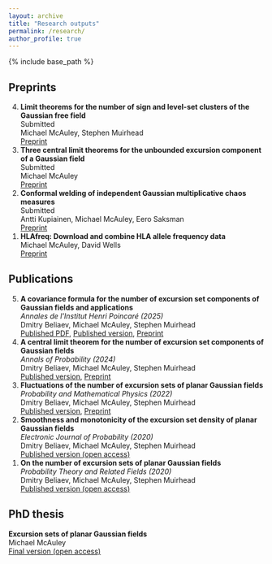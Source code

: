 ```yaml
---
layout: archive
title: "Research outputs"
permalink: /research/
author_profile: true
---
```


<!--{% if site.author.googlescholar %}
  <div class="wordwrap">You can also find my articles on <a href="{{site.author.googlescholar}}">my Google Scholar profile</a>.</div>
{% endif %}-->

{% include base_path %}

<!--{% for post in site.publications reversed %}
  {% include archive-single.html %}
{% endfor %}-->


## Preprints
<ol reversed>
  <li><b>Limit theorems for the number of sign and level-set clusters of the Gaussian free field</b><br>
          Submitted<br>
          Michael McAuley, Stephen Muirhead<br>
          <a href = "https://doi.org/10.48550/arXiv.2501.14707">Preprint</a></li>
  <li><b>Three central limit theorems for the unbounded excursion component of a Gaussian field</b><br>
          Submitted<br>
          Michael McAuley<br>
          <a href = "https://doi.org/10.48550/arXiv.2403.03033">Preprint</a></li>
  <li><b>Conformal welding of independent Gaussian multiplicative chaos measures</b><br>
          Submitted<br>
          Antti Kupiainen, Michael McAuley, Eero Saksman<br>
          <a href = "https://arxiv.org/abs/2305.18062">Preprint</a></li>
  <li><b>HLAfreq: Download and combine HLA allele frequency data</b><br>
          Michael McAuley, David Wells<br>
          <a href = "https://doi.org/10.1101/2023.09.15.557761">Preprint</a></li>
</ol>


## Publications
<ol reversed>
  <li><b>A covariance formula for the number of excursion set components of Gaussian fields and applications</b><br>
      <i>Annales de l'Institut Henri Poincaré (2025)</i><br>
      Dmitry Beliaev, Michael McAuley, Stephen Muirhead<br>
      <a href = "/files/2025_covariance_formula.pdf">Published PDF</a>, <a href = "https://doi.org/10.1214/23-AIHP1430">Published version</a>, <a href = "https://arxiv.org/abs/2303.07823">Preprint</a></li>
  <li><b>A central limit theorem for the number of excursion set components of Gaussian fields</b><br>
      <i>Annals of Probability (2024)</i><br>
      Dmitry Beliaev, Michael McAuley, Stephen Muirhead<br>
      <a href = "https://doi.org/10.1214/23-AOP1672">Published version</a>, <a href = "https://arxiv.org/abs/2205.09085">Preprint</a></li>
  <li><b>Fluctuations of the number of excursion sets of planar Gaussian fields</b><br>
      <i>Probability and Mathematical Physics (2022)</i><br>
      Dmitry Beliaev, Michael McAuley, Stephen Muirhead<br>
      <a href = "https://doi.org/10.2140/pmp.2022.3.105">Published version</a>, <a href = "https://arxiv.org/abs/1908.10708">Preprint</a></li>
  <li><b>Smoothness and monotonicity of the excursion set density of planar Gaussian fields</b><br>
      <i>Electronic Journal of Probability (2020)</i><br>
      Dmitry Beliaev, Michael McAuley, Stephen Muirhead<br>
      <a href = "http://dx.doi.org/10.1214/20-EJP470">Published version (open access)</a></li>
  <li><b>On the number of excursion sets of planar Gaussian fields</b><br>
      <i>Probability Theory and Related Fields (2020)</i><br>
      Dmitry Beliaev, Michael McAuley, Stephen Muirhead<br>
      <a href = "http://dx.doi.org/10.1007/s00440-020-00984-9">Published version (open access)</a></li>
</ol>

## PhD thesis
**Excursion sets of planar Gaussian fields**\
Michael McAuley\
[Final version (open access)](https://ora.ox.ac.uk/objects/uuid:d2b5d7c7-c5e6-4386-9a9b-cc1ecdfc2420)